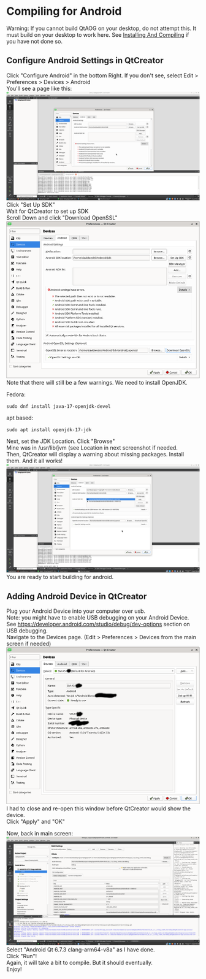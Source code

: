 # Compiling for Android 
Warning: If you cannot build QtAOG on your desktop, do not attempt this. It must build on your desktop to work here. See [Installing And Compiling](https://github.com/torriem/QtAgOpenGPS/wiki/Installing-and-Compiling) if you have not done so.

## Configure Android Settings in QtCreator
Click "Configure Android" in the bottom Right. If you don't see, select Edit > Preferences > Devices > Android<br>
You'll see a page like this:
![](./.images/ConfigureAndroidFirst.png)
Click "Set Up SDK"<br>
Wait for QtCreator to set up SDK<br>
Scroll Down and click "Download OpenSSL"
![](./.images/ConfigAndroid2.png)
Note that there will still be a few warnings. We need to install OpenJDK.

Fedora:
```
sudo dnf install java-17-openjdk-devel
```
apt based:
```
sudo apt install openjdk-17-jdk
```

Next, set the JDK Location. Click "Browse" <br>
Mine was in /usr/lib/jvm (see Location in next screenshot if needed.<br>
Then, QtCreator will display a warning about missing packages. Install them.
And it all works!
![](./.images/AllInstalled.png)
You are ready to start building for android.

## Adding Android Device in QtCreator
Plug your Android Device into your computer over usb.<br>
Note: you might have to enable USB debugging on your Android Device. <br>
See https://developer.android.com/studio/debug/dev-options section on USB debugging.<br>
Navigate to the Devices page. (Edit > Preferences > Devices from the main screen if needed)
![](./.images/Devices.png)
I had to close and re-open this window before QtCreator would show the device.<br>
Click "Apply" and "OK"<br>

Now, back in main screen:
![](./.images/AndroidMainSplash.png)
Select "Android Qt 6.7.3 clang-arm64-v8a" as I have done.<br>
Click "Run"! <br>
Again, it will take a bit to compile. But it should eventually.<br>
Enjoy!

